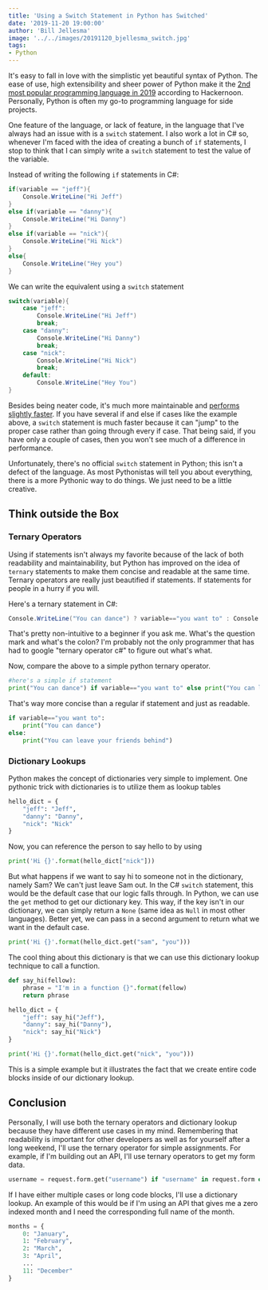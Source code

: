```yaml
---
title: 'Using a Switch Statement in Python has Switched'
date: '2019-11-20 19:00:00'
author: 'Bill Jellesma'
image: '../../images/20191120_bjellesma_switch.jpg'
tags:
- Python
---
```

It's easy to fall in love with the simplistic yet beautiful syntax of Python. The ease of use, high extensibility and sheer power of Python make it the [2nd most popular programming language in 2019](https://hackernoon.com/8-top-programming-languages-frameworks-of-2019-2f08d2d21a1) according to Hackernoon. Personally, Python is often my go-to programming language for side projects.

One feature of the language, or lack of feature, in the language that I've always had an issue with is a `switch` statement. I also work a lot in C# so, whenever I'm faced with the idea of creating a bunch of `if` statements, I stop to think that I can simply write a `switch` statement to test the value of the variable. 

Instead of writing the following `if` statements in C#:

```cs
if(variable == "jeff"){
    Console.WriteLine("Hi Jeff")
}
else if(variable == "danny"){
    Console.WriteLine("Hi Danny")
}
else if(variable == "nick"){
    Console.WriteLine("Hi Nick")
}
else{
    Console.WriteLine("Hey you")
}
```

We can write the equivalent using a `switch` statement

```cs
switch(variable){
    case "jeff":
        Console.WriteLine("Hi Jeff")
        break;
    case "danny":
        Console.WriteLine("Hi Danny")
        break;
    case "nick":
        Console.WriteLine("Hi Nick")
        break;
    default:
        Console.WriteLine("Hey You")
}
```

Besides being neater code, it's much more maintainable and [performs slightly faster](https://www.geeksforgeeks.org/switch-vs-else/). If you have several if and else if cases like the example above, a `switch` statement is much faster because it can "jump" to the proper case rather than going through every if case. That being said, if you have only a couple of cases, then you won't see much of a difference in performance.

Unfortunately, there's no official `switch` statement in Python; this isn't a defect of the language. As most Pythonistas will tell you about everything, there is a more Pythonic way to do things. We just need to be a little creative.

## Think outside the Box

### Ternary Operators

Using if statements isn't always my favorite because of the lack of both readability and maintainability, but Python has improved on the idea of `ternary` statements to make them concise and readable at the same time. Ternary operators are really just beautified if statements. If statements for people in a hurry if you will.

Here's a ternary statement in C#:

```cs
Console.WriteLine("You can dance") ? variable=="you want to" : Console.WriteLine("You can leave your friends behind");
```

That's pretty non-intuitive to a beginner if you ask me. What's the question mark and what's the colon? I'm probably not the only programmer that has had to google "ternary operator c#" to figure out what's what. 

Now, compare the above to a simple python ternary operator.

```python
#here's a simple if statement
print("You can dance") if variable=="you want to" else print("You can leave your friends behind")
```

That's way more concise than a regular if statement and just as readable.

```python
if variable=="you want to":
    print("You can dance")
else:
    print("You can leave your friends behind")
```

### Dictionary Lookups

Python makes the concept of dictionaries very simple to implement. One pythonic trick with dictionaries is to utilize them as lookup tables

```python
hello_dict = {
    "jeff": "Jeff",
    "danny": "Danny",
    "nick": "Nick"
}
```

Now, you can reference the person to say hello to by using

```python
print('Hi {}'.format(hello_dict["nick"]))
```

But what happens if we want to say hi to someone not in the dictionary, namely Sam? We can't just leave Sam out. In the C# `switch` statement, this would be the default case that our logic falls through. In Python, we can use the `get` method to get our dictionary key. This way, if the key isn't in our dictionary, we can simply return a `None` (same idea as `Null` in most other languages). Better yet, we can pass in a second argument to return what we want in the default case.

```python
print('Hi {}'.format(hello_dict.get("sam", "you")))
```

The cool thing about this dictionary is that we can use this dictionary lookup technique to call a function. 

```python
def say_hi(fellow):
    phrase = "I'm in a function {}".format(fellow)
    return phrase

hello_dict = {
    "jeff": say_hi("Jeff"),
    "danny": say_hi("Danny"),
    "nick": say_hi("Nick")
}

print('Hi {}'.format(hello_dict.get("nick", "you")))
```

This is a simple example but it illustrates the fact that we create entire code blocks inside of our dictionary lookup.

## Conclusion

Personally, I will use both the ternary operators and dictionary lookup because they have different use cases in my mind. Remembering that readability is important for other developers as well as for yourself after a long weekend, I'll use the ternary operator for simple assignments. For example, if I'm building out an API, I'll use ternary operators to get my form data.

```python
username = request.form.get("username") if "username" in request.form else "Invalid user"
```

If I have either multiple cases or long code blocks, I'll use a dictionary lookup. An example of this would be if I'm using an API that gives me a zero indexed month and I need the corresponding full name of the month.

```python
months = {
    0: "January",
    1: "February",
    2: "March",
    3: "April",
    ...
    11: "December"
}
```